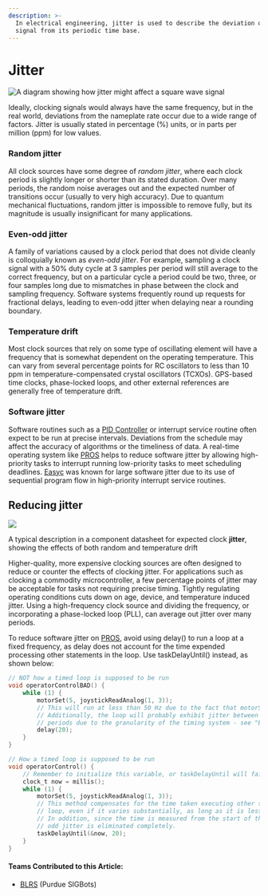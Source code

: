 ```yaml
---
description: >-
  In electrical engineering, jitter is used to describe the deviation of a clock
  signal from its periodic time base.
---
```


# Jitter

![ A diagram showing how jitter might affect a square wave signal](https://phabricator.purduesigbots.com/file/data/q5fv4gl3vwo3yjgdvbqh/PHID-FILE-4lipowbthyt2bsmgzc2k/clock\_jitter.jpg)

Ideally, clocking signals would always have the same frequency, but in the real world, deviations from the nameplate rate occur due to a wide range of factors. Jitter is usually stated in percentage (%) units, or in parts per million (ppm) for low values.

### Random jitter

All clock sources have some degree of _random jitter_, where each clock period is slightly longer or shorter than its stated duration. Over many periods, the random noise averages out and the expected number of transitions occur (usually to very high accuracy). Due to quantum mechanical fluctuations, random jitter is impossible to remove fully, but its magnitude is usually insignificant for many applications.

### Even-odd jitter

A family of variations caused by a clock period that does not divide cleanly is colloquially known as _even-odd jitter_. For example, sampling a clock signal with a 50% duty cycle at 3 samples per period will still average to the correct frequency, but on a particular cycle a period could be two, three, or four samples long due to mismatches in phase between the clock and sampling frequency. Software systems frequently round up requests for fractional delays, leading to even-odd jitter when delaying near a rounding boundary.

### Temperature drift

Most clock sources that rely on some type of oscillating element will have a frequency that is somewhat dependent on the operating temperature. This can vary from several percentage points for RC oscillators to less than 10 ppm in temperature-compensated crystal oscillators (TCXOs). GPS-based time clocks, phase-locked loops, and other external references are generally free of temperature drift.

### Software jitter

Software routines such as a [PID Controller](../../software/control-algorithms/pid-controller.md) or interrupt service routine often expect to be run at precise intervals. Deviations from the schedule may affect the accuracy of algorithms or the timeliness of data. A real-time operating system like [PROS](../../software/vex-programming-software/pros/) helps to reduce software jitter by allowing high-priority tasks to interrupt running low-priority tasks to meet scheduling deadlines. [Easyc](../../software/vex-programming-software/easyc.md) was known for large software jitter due to its use of sequential program flow in high-priority interrupt service routines.

## Reducing jitter

[![](https://phabricator.purduesigbots.com/file/data/grxt4aivw4hu6f6iuve4/PHID-FILE-6fgwss5vvbwvihgbx6eb/clock\_jitter\_datasheet.png)](https://phabricator.purduesigbots.com/file/data/grxt4aivw4hu6f6iuve4/PHID-FILE-6fgwss5vvbwvihgbx6eb/clock\_jitter\_datasheet.png)

A typical description in a component datasheet for expected clock **jitter**, showing the effects of both random and temperature drift

Higher-quality, more expensive clocking sources are often designed to reduce or counter the effects of clocking jitter. For applications such as clocking a commodity microcontroller, a few percentage points of jitter may be acceptable for tasks not requiring precise timing. Tightly regulating operating conditions cuts down on age, device, and temperature induced jitter. Using a high-frequency clock source and dividing the frequency, or incorporating a phase-locked loop (PLL), can average out jitter over many periods.

To reduce software jitter on [PROS](../../software/vex-programming-software/pros/), avoid using delay() to run a loop at a fixed frequency, as delay does not account for the time expended processing other statements in the loop. Use taskDelayUntil() instead, as shown below:

```c
// NOT how a timed loop is supposed to be run
void operatorControlBAD() {
    while (1) {
        motorSet(5, joystickReadAnalog(1, 3));
        // This will run at less than 50 Hz due to the fact that motorSet() takes time.
        // Additionally, the loop will probably exhibit jitter between 20 and 21 ms
        // periods due to the granularity of the timing system - see "Even-odd jitter".
        delay(20);
    }
}

// How a timed loop is supposed to be run
void operatorControl() {
    // Remember to initialize this variable, or taskDelayUntil will fail
    clock_t now = millis();
    while (1) {
        motorSet(5, joystickReadAnalog(1, 3));
        // This method compensates for the time taken executing other statements in the
        // loop, even if it varies substantially, as long as it is less than 20 ms.
        // In addition, since the time is measured from the start of the last loop, even
        // odd jitter is eliminated completely.
        taskDelayUntil(&now, 20);
    }
}
```

#### Teams Contributed to this Article:

* [BLRS](https://purduesigbots.com) (Purdue SIGBots)
